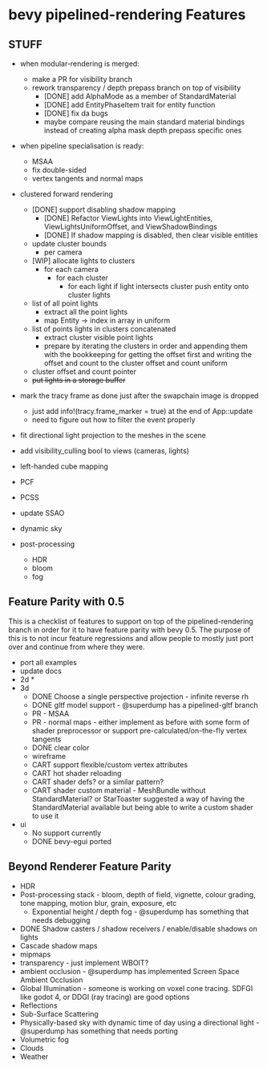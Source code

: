 # bevy pipelined-rendering Features

## STUFF

* when modular-rendering is merged:
  * make a PR for visibility branch
  * rework transparency / depth prepass branch on top of visibility
    * [DONE] add AlphaMode as a member of StandardMaterial
    * [DONE] add EntityPhaseItem trait for entity function
    * [DONE] fix da bugs
    * maybe compare reusing the main standard material bindings instead of creating alpha mask depth prepass specific ones

* when pipeline specialisation is ready:
  * MSAA
  * fix double-sided
  * vertex tangents and normal maps

* clustered forward rendering
  * [DONE] support disabling shadow mapping
    * [DONE] Refactor ViewLights into ViewLightEntities, ViewLightsUniformOffset, and ViewShadowBindings
    * [DONE] If shadow mapping is disabled, then clear visible entities
  * update cluster bounds
    * per camera
  * [WIP] allocate lights to clusters
    * for each camera
      * for each cluster
        * for each light
          if light intersects cluster
            push entity onto cluster lights
  * list of all point lights
    * extract all the point lights
    * map Entity -> index in array in uniform
  * list of points lights in clusters concatenated
    * extract cluster visible point lights
    * prepare by iterating the clusters in order and appending them with the bookkeeping for getting the offset first and writing the offset and count to the cluster offset and count uniform
  * cluster offset and count pointer
  * ~~put lights in a storage buffer~~

* mark the tracy frame as done just after the swapchain image is dropped
  * just add info!(tracy.frame_marker = true) at the end of App::update
  * need to figure out how to filter the event properly

* fit directional light projection to the meshes in the scene
* add visibility_culling bool to views (cameras, lights)

* left-handed cube mapping
* PCF
* PCSS

* update SSAO
* dynamic sky

* post-processing
  * HDR
  * bloom
  * fog

## Feature Parity with 0.5

This is a checklist of features to support on top of the pipelined-rendering branch in order for it to have feature parity with bevy 0.5. The purpose of this is to not incur feature regressions and allow people to mostly just port over and continue from where they were.

* port all examples
* update docs
* 2d
  * 
* 3d
  * DONE Choose a single perspective projection - infinite reverse rh
  * DONE gltf model support - @superdump has a pipelined-gltf branch
  * PR - MSAA
  * PR - normal maps - either implement as before with some form of shader preprocessor or support pre-calculated/on-the-fly vertex tangents
  * DONE clear color
  * wireframe
  * CART support flexible/custom vertex attributes
  * CART hot shader reloading
  * CART shader defs? or a similar pattern?
  * CART shader custom material - MeshBundle without StandardMaterial? or StarToaster suggested a way of having the StandardMaterial available but being able to write a custom shader to use it
* ui
  * No support currently
  * DONE bevy-egui ported

## Beyond Renderer Feature Parity

* HDR
* Post-processing stack - bloom, depth of field, vignette, colour grading, tone mapping, motion blur, grain, exposure, etc
  * Exponential height / depth fog - @superdump has something that needs debugging
* DONE Shadow casters / shadow receivers / enable/disable shadows on lights
* Cascade shadow maps
* mipmaps
* transparency - just implement WBOIT?
* ambient occlusion - @superdump has implemented Screen Space Ambient Occlusion
* Global Illumination - someone is working on voxel cone tracing. SDFGI like godot 4, or DDGI (ray tracing) are good options
* Reflections
* Sub-Surface Scattering
* Physically-based sky with dynamic time of day using a directional light - @superdump has something that needs porting
* Volumetric fog
* Clouds
* Weather